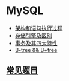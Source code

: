 # MySQL
- [架构和语句执行过程](https://snailclimb.gitee.io/javaguide/#/docs/database/%E4%B8%80%E6%9D%A1sql%E8%AF%AD%E5%8F%A5%E5%9C%A8mysql%E4%B8%AD%E5%A6%82%E4%BD%95%E6%89%A7%E8%A1%8C%E7%9A%84)
- [存储引擎及区别](https://snailclimb.gitee.io/javaguide/#/docs/database/MySQL?id=%e5%ad%98%e5%82%a8%e5%bc%95%e6%93%8e)
- [事务及其四大特性](https://snailclimb.gitee.io/javaguide/#/docs/database/MySQL?id=%e4%bb%80%e4%b9%88%e6%98%af%e4%ba%8b%e5%8a%a1)
- [B-tree && B+tree](https://www.runoob.com/w3cnote/database-implementation.html)


## [常见题目](https://zhuanlan.zhihu.com/p/116866170)